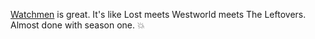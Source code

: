<a href="https://en.wikipedia.org/wiki/Watchmen_(TV_series)">Watchmen</a> is great. It's like Lost meets Westworld meets The Leftovers. Almost done with season one. :boom:
